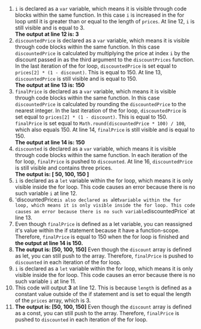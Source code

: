 1. `i` is declared as a `var` variable, which means it is visible through code blocks within the same function. In this case `i` is increased in the for loop until it is greater than or equal to the length of `prices`. At line 12, `i` is still visible and is equal to 3. </br>**The output at line 12 is: 3**
2. `discountedPrice` is declared as a `var` variable, which means it is visible through code blocks within the same function. In this case `discountedPrice` is calculated by multiplying the price at index `i` by the discount passed in as the third argument to the `discountPrices` function. In the last iteration of the for loop, `discountedPrice` is set equal to `prices[2] * (1 - discount)`. This is equal to 150. At line 13, `discountedPrice` is still visible and is equal to 150. </br>**The output at line 13 is: 150**
3. `finalPrice` is declared as a `var` variable, which means it is visible through code blocks within the same function. In this case `discountedPrice` is calculated by rounding the `discountedPrice` to the nearest integer. In the last iteration of the for loop, `discountedPrice` is set equal to `prices[2] * (1 - discount)`. This is equal to 150. `finalPrice` is set equal to `Math.round(discountedPrice * 100) / 100`, which also equals 150. At line 14, `finalPrice` is still visible and is equal to 150. </br>**The output at line 14 is: 150** 
4. `discounted` is declared as a `var` variable, which means it is visible through code blocks within the same function. In each iteration of the for loop, `finalPrice` is pushed to `discounted`. At line 16, `discountedPrice` is still visible and contains three prices. </br>**The output is: [ 50, 100, 150 ]**
5. `i` is declared as a `let` variable within the for loop, which means it is only visible inside the for loop. This code causes an error because there is no such variable `i` at line 12.
6. 'discountedPrice` is also declared as a `let` variable within the for loop, which means it is only visible inside the for loop. This code causes an error because there is no such variable `discountedPrice` at line 13.
7. Even though `finalPrice` is defined as a let variable, you can reassigned it's value within the if statement because it have a function-scope. Therefore, `finalPrice` is equal to 150 when the for loop is finished and **the output at line 14 is 150.**
8. **The output is: [50, 100, 150]** Even though the `discount` array is defined as let, you can still push to the array. Therefore, `finalPrice` is pushed to `discounted` in each iteration of the for loop.
9. `i` is declared as a `let` variable within the for loop, which means it is only visible inside the for loop. This code causes an error because there is no such variable `i` at line 11.
10. This code will output **3** at line 12. This is because `length` is defined as a constant value outside of the if statement and is set to equal the length of the `prices` array, which is 3.
11. **The output is: [50, 100, 150]** Even though the `discount` array is defined as a const, you can still push to the array. Therefore, `finalPrice` is pushed to `discounted` in each iteration of the for loop.
